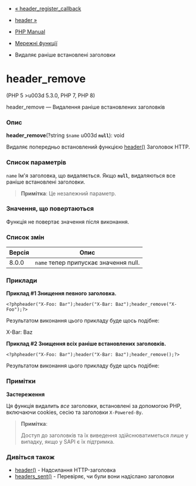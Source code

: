 - [« header_register_callback](function.header-register-callback.md)
- [header »](function.header.md)

- [PHP Manual](index.md)
- [Мережні функції](ref.network.md)
- Видаляє раніше встановлені заголовки

# header_remove

(PHP 5 \>u003d 5.3.0, PHP 7, PHP 8)

header_remove — Видалення раніше встановлених заголовків

### Опис

**header_remove**(?string `$name` u003d **`null`**): void

Видаляє попередньо встановлений функцією
[header()](function.header.md) Заголовок HTTP.

### Список параметрів

`name`
Ім'я заголовка, що видаляється. Якщо **`null`**, видаляються все раніше
встановлені заголовки.

> **Примітка**: Це незалежний параметр.

### Значення, що повертаються

Функція не повертає значення після виконання.

### Список змін

| Версія | Опис |
|--------|---------------------------------------- |
| 8.0.0 | `name` тепер припускає значення null. |

### Приклади

**Приклад #1 Знищення певного заголовка.**

` <?phpheader("X-Foo: Bar");header("X-Bar: Baz");header_remove("X-Foo");?> `

Результатом виконання цього прикладу буде щось подібне:

X-Bar: Baz

**Приклад #2 Знищення всіх раніше встановлених заголовків.**

` <?phpheader("X-Foo: Bar");header("X-Bar: Baz");header_remove();?> `

Результатом виконання цього прикладу буде щось подібне:

### Примітки

**Застереження**

Ця функція видалить *все* заголовки, встановлені за допомогою PHP, включаючи
cookies, сесію та заголовки `X-Powered-By`.

> **Примітка**:
>
> Доступ до заголовків та їх виведення здійснюватиметься лише у випадку,
> якщо у SAPI є їх підтримка.

### Дивіться також

- [header()](function.header.md) - Надсилання HTTP-заголовка
- [headers_sent()](function.headers-sent.md) - Перевіряє, чи були вони
надіслано заголовки
